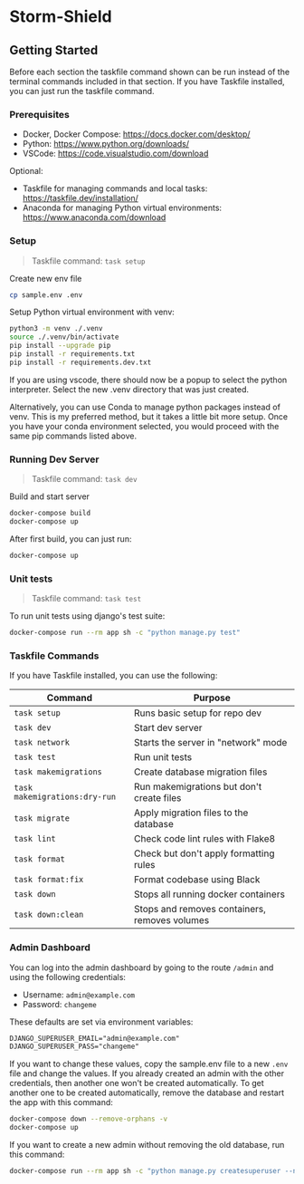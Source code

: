# Storm-Shield

## Getting Started

Before each section the taskfile command shown can be run instead of the terminal commands included in that section. If you have Taskfile installed, you can just run the taskfile command.

### Prerequisites

- Docker, Docker Compose: <https://docs.docker.com/desktop/>
- Python: <https://www.python.org/downloads/>
- VSCode: <https://code.visualstudio.com/download>

Optional:

- Taskfile for managing commands and local tasks: <https://taskfile.dev/installation/>
- Anaconda for managing Python virtual environments: <https://www.anaconda.com/download>

### Setup

> Taskfile command: `task setup`

Create new env file

```sh
cp sample.env .env
```

Setup Python virtual environment with venv:

```sh
python3 -m venv ./.venv
source ./.venv/bin/activate
pip install --upgrade pip
pip install -r requirements.txt
pip install -r requirements.dev.txt
```

If you are using vscode, there should now be a popup to select the python interpreter. Select the new .venv directory that was just created.

Alternatively, you can use Conda to manage python packages instead of venv. This is my preferred method, but it takes a little bit more setup. Once you have your conda environment selected, you would proceed with the same pip commands listed above.

### Running Dev Server

> Taskfile command: `task dev`

Build and start server

```sh
docker-compose build
docker-compose up
```

After first build, you can just run:

```sh
docker-compose up
```

### Unit tests

> Taskfile command: `task test`

To run unit tests using django's test suite:

```sh
docker-compose run --rm app sh -c "python manage.py test"
```

### Taskfile Commands

If you have Taskfile installed, you can use the following:

| Command                       | Purpose                                       |
| ----------------------------- | --------------------------------------------- |
| `task setup`                  | Runs basic setup for repo dev                 |
| `task dev`                    | Start dev server                              |
| `task network`                | Starts the server in "network" mode           |
| `task test`                   | Run unit tests                                |
| `task makemigrations`         | Create database migration files               |
| `task makemigrations:dry-run` | Run makemigrations but don't create files     |
| `task migrate`                | Apply migration files to the database         |
| `task lint`                   | Check code lint rules with Flake8             |
| `task format`                 | Check but don't apply formatting rules        |
| `task format:fix`             | Format codebase using Black                   |
| `task down`                   | Stops all running docker containers           |
| `task down:clean`             | Stops and removes containers, removes volumes |

### Admin Dashboard

You can log into the admin dashboard by going to the route `/admin` and using the following credentials:

- Username: `admin@example.com`
- Password: `changeme`

These defaults are set via environment variables:

```txt
DJANGO_SUPERUSER_EMAIL="admin@example.com"
DJANGO_SUPERUSER_PASS="changeme"
```

If you want to change these values, copy the sample.env file to a new `.env` file and change the values. If you already created an admin with the other credentials, then another one won't be created automatically. To get another one to be created automatically, remove the database and restart the app with this command:

```sh
docker-compose down --remove-orphans -v
docker-compose up
```

If you want to create a new admin without removing the old database, run this command:

```sh
docker-compose run --rm app sh -c "python manage.py createsuperuser --no-input"
```
